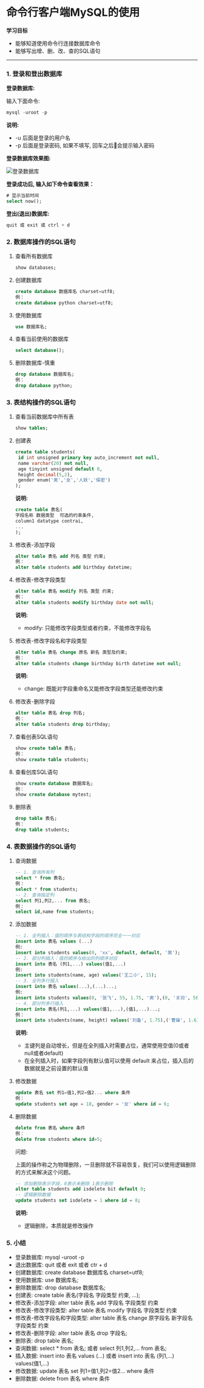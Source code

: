 # 命令行客户端MySQL的使用

**学习目标**

* 能够知道使用命令行连接数据库命令
* 能够写出增、删、改、查的SQL语句

---

### 1. 登录和登出数据库

**登录数据库:**

输入下面命令:

```sql
mysql -uroot -p
```

**说明:**

* -u 后面是登录的用户名
* -p 后面是登录密码, 如果不填写, 回车之后会提示输入密码

**登录数据库效果图:**

![登录数据库](/mysqlbase/imgs/mysql连接操作.png)

**登录成功后, 输入如下命令查看效果：**

```sql
# 显示当前时间
select now();
```

**登出\(退出\)数据库:**

```sql
quit 或 exit 或 ctrl + d
```

### 2. 数据库操作的SQL语句

1. 查看所有数据库

   ```sql
   show databases;
   ```

2. 创建数据库

   ```sql
   create database 数据库名 charset=utf8;
   例：
   create database python charset=utf8;
   ```

3. 使用数据库

   ```sql
   use 数据库名;
   ```

4. 查看当前使用的数据库

   ```sql
   select database();
   ```

5. 删除数据库-慎重

   ```sql
   drop database 数据库名;
   例：
   drop database python;
   ```

### 3. 表结构操作的SQL语句

1. 查看当前数据库中所有表

   ```sql
   show tables;
   ```

2. 创建表

   ```sql
   create table students(
    id int unsigned primary key auto_increment not null,
    name varchar(20) not null,
    age tinyint unsigned default 0,
    height decimal(5,2),
    gender enum('男','女','人妖','保密')
   );
   ```

   **说明:**

   ```sql
   create table 表名(
   字段名称 数据类型  可选的约束条件,
   column1 datatype contrai,
   ...
   );
   ```

3. 修改表-添加字段

   ```sql
   alter table 表名 add 列名 类型 约束;
   例：
   alter table students add birthday datetime;
   ```

4. 修改表-修改字段类型

   ```sql
   alter table 表名 modify 列名 类型 约束;
   例：
   alter table students modify birthday date not null;
   ```
   **说明:**
   
   * modify: 只能修改字段类型或者约束，不能修改字段名

5. 修改表-修改字段名和字段类型

   ```sql
   alter table 表名 change 原名 新名 类型及约束;
   例：
   alter table students change birthday birth datetime not null;
   ```
   **说明:**
   
   * change: 既能对字段重命名又能修改字段类型还能修改约束

6. 修改表-删除字段

   ```sql
   alter table 表名 drop 列名;
   例：
   alter table students drop birthday;
   ```

7. 查看创表SQL语句

   ```sql
   show create table 表名;
   例：
   show create table students;
   ```

8. 查看创库SQL语句

   ```sql
   show create database 数据库名;
   例：
   show create database mytest;
   ```

9. 删除表

   ```sql
   drop table 表名;
   例：
   drop table students;
   ```

### 4. 表数据操作的SQL语句

1. 查询数据

   ```sql
   -- 1. 查询所有列
   select * from 表名;
   例：
   select * from students;
   -- 2. 查询指定列
   select 列1,列2,... from 表名;
   例：
   select id,name from students;
   ```

2. 添加数据

   ```sql
   -- 1. 全列插入：值的顺序与表结构字段的顺序完全一一对应
   insert into 表名 values (...)
   例:
   insert into students values(0, 'xx', default, default, '男');
   -- 2. 部分列插入：值的顺序与给出的列顺序对应
   insert into 表名 (列1,...) values(值1,...)
   例:
   insert into students(name, age) values('王二小', 15);
   -- 3. 全列多行插入
   insert into 表名 values(...),(...)...;
   例:
   insert into students values(0, '张飞', 55, 1.75, '男'),(0, '关羽', 58, 1.85, '男');
   -- 4. 部分列多行插入
   insert into 表名(列1,...) values(值1,...),(值1,...)...;
   例：
   insert into students(name, height) values('刘备', 1.75),('曹操', 1.6);
   ```

   **说明:**

   * 主键列是自动增长，但是在全列插入时需要占位，通常使用空值\(0或者null或者default\)
   * 在全列插入时，如果字段列有默认值可以使用 default 来占位，插入后的数据就是之前设置的默认值

3. 修改数据

   ```sql
   update 表名 set 列1=值1,列2=值2... where 条件
   例：
   update students set age = 18, gender = '女' where id = 6;
   ```

4. 删除数据

   ```sql
   delete from 表名 where 条件
   例：
   delete from students where id=5;
   ```

   问题:

   上面的操作称之为物理删除，一旦删除就不容易恢复，我们可以使用逻辑删除的方式来解决这个问题。

   ```sql
   -- 添加删除表示字段，0表示未删除 1表示删除
   alter table students add isdelete bit default 0;
   -- 逻辑删除数据
   update students set isdelete = 1 where id = 8;
   ```

   **说明:**

   * 逻辑删除，本质就是修改操作

### 5. 小结

* 登录数据库: mysql -uroot -p
* 退出数据库: quit 或者 exit 或者 ctr + d
* 创建数据库: create database 数据库名 charset=utf8;
* 使用数据库: use 数据库名;
* 删除数据库: drop database 数据库名;
* 创建表: create table 表名(字段名 字段类型 约束, ...);
* 修改表-添加字段: alter table 表名 add 字段名 字段类型 约束
* 修改表-修改字段类型: alter table 表名 modify 字段名 字段类型 约束
* 修改表-修改字段名和字段类型: alter table 表名 change 原字段名 新字段名 字段类型 约束
* 修改表-删除字段: alter table 表名 drop 字段名;
* 删除表: drop table 表名;
* 查询数据: select * from 表名; 或者 select 列1,列2,... from 表名;
* 插入数据: insert into 表名 values (...) 或者 insert into 表名 (列1,...) values(值1,...)
* 修改数据: update 表名 set 列1=值1,列2=值2... where 条件
* 删除数据: delete from 表名 where 条件











